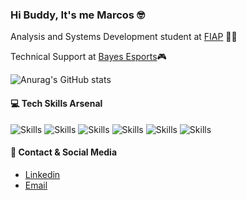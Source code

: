 ### Hi Buddy, It's me Marcos 🤓
Analysis and Systems Development student at [FIAP](https://www.fiap.com.br/) 👨‍🎓<br>

Technical Support at [Bayes Esports](https://www.bayesesports.com/)🎮

![Anurag's GitHub stats](https://github-readme-stats.vercel.app/api?username=mrMasBr&show_icons=true&theme=tokyonight)

#### 💻 Tech Skills Arsenal

![Skills](https://img.shields.io/badge/Python-3776AB?style=for-the-badge&logo=python&logoColor=white)
![Skills](https://img.shields.io/badge/Java-ED8B00?style=for-the-badge&logo=openjdk&logoColor=white)
![Skills](https://img.shields.io/badge/JavaScript-323330?style=for-the-badge&logo=javascript&logoColor=F7DF1E)
![Skills](https://img.shields.io/badge/Django-092E20?style=for-the-badge&logo=django&logoColor=white)
![Skills](https://img.shields.io/badge/HTML5-E34F26?style=for-the-badge&logo=html5&logoColor=white)
![Skills](https://img.shields.io/badge/CSS3-1572B6?style=for-the-badge&logo=css3&logoColor=white)


#### 📇 Contact & Social Media

- [Linkedin](https://www.linkedin.com/in/marcos-andrade-10986b231/)<br>
- [Email](marcosandradebp@hotmail.com)
